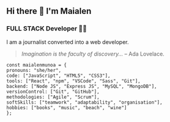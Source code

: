 ## Hi there 👋 I'm Maialen

### FULL STACK Developer 👩‍💻

I am a journalist converted into a web developer.

>*Imagination is the faculty of discovery...* – Ada Lovelace.

```
const maialenmunoa = {
pronouns: "she/her",
code: ["JavaScript", "HTML5", "CSS3"],
tools: ["React", "npm", "VSCode", "Sass", "Git"],
backend: ["Node JS", "Express JS", "MySQL", "MongoDB"],
versionControl: ["Git", "GitHub"],
methodologies: ["Agile", "Scrum"],
softSkills: ["teamwork", "adaptability", "organisation"],
hobbies: ["books", "music", "beach", "wine"]
};
```
